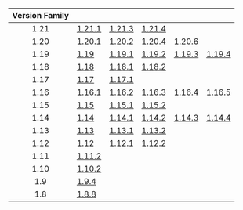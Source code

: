 | Version Family | | | | | |
|:---:|---|---|---|---|---|
| 1.21 | [1.21.1](https://github.com/BaldGang/spigot-build/releases/download/20250116/spigot-1.21.1.jar) | [1.21.3](https://github.com/BaldGang/spigot-build/releases/download/20250116/spigot-1.21.3.jar) | [1.21.4](https://github.com/BaldGang/spigot-build/releases/download/20250116/spigot-1.21.4.jar) | | |
| 1.20 | [1.20.1](https://github.com/BaldGang/spigot-build/releases/download/20250116/spigot-1.20.1.jar) | [1.20.2](https://github.com/BaldGang/spigot-build/releases/download/20250116/spigot-1.20.2.jar) | [1.20.4](https://github.com/BaldGang/spigot-build/releases/download/20250116/spigot-1.20.4.jar) | [1.20.6](https://github.com/BaldGang/spigot-build/releases/download/20250116/spigot-1.20.6.jar) | |
| 1.19 | [1.19](https://github.com/BaldGang/spigot-build/releases/download/20250116/spigot-1.19.jar) | [1.19.1](https://github.com/BaldGang/spigot-build/releases/download/20250116/spigot-1.19.1.jar) | [1.19.2](https://github.com/BaldGang/spigot-build/releases/download/20250116/spigot-1.19.2.jar) | [1.19.3](https://github.com/BaldGang/spigot-build/releases/download/20250116/spigot-1.19.3.jar) | [1.19.4](https://github.com/BaldGang/spigot-build/releases/download/20250116/spigot-1.19.4.jar) |
| 1.18 | [1.18](https://github.com/BaldGang/spigot-build/releases/download/20250116/spigot-1.18.jar) | [1.18.1](https://github.com/BaldGang/spigot-build/releases/download/20250116/spigot-1.18.1.jar) | [1.18.2](https://github.com/BaldGang/spigot-build/releases/download/20250116/spigot-1.18.2.jar) | | |
| 1.17 | [1.17](https://github.com/BaldGang/spigot-build/releases/download/20250116/spigot-1.17.jar) | [1.17.1](https://github.com/BaldGang/spigot-build/releases/download/20250116/spigot-1.17.1.jar) | | | |
| 1.16 | [1.16.1](https://github.com/BaldGang/spigot-build/releases/download/20250116/spigot-1.16.1.jar) | [1.16.2](https://github.com/BaldGang/spigot-build/releases/download/20250116/spigot-1.16.2.jar) | [1.16.3](https://github.com/BaldGang/spigot-build/releases/download/20250116/spigot-1.16.3.jar) | [1.16.4](https://github.com/BaldGang/spigot-build/releases/download/20250116/spigot-1.16.4.jar) | [1.16.5](https://github.com/BaldGang/spigot-build/releases/download/20250116/spigot-1.16.5.jar) |
| 1.15 | [1.15](https://github.com/BaldGang/spigot-build/releases/download/20250116/spigot-1.15.jar) | [1.15.1](https://github.com/BaldGang/spigot-build/releases/download/20250116/spigot-1.15.1.jar) | [1.15.2](https://github.com/BaldGang/spigot-build/releases/download/20250116/spigot-1.15.2.jar) | | |
| 1.14 | [1.14](https://github.com/BaldGang/spigot-build/releases/download/20250116/spigot-1.14.jar) | [1.14.1](https://github.com/BaldGang/spigot-build/releases/download/20250116/spigot-1.14.1.jar) | [1.14.2](https://github.com/BaldGang/spigot-build/releases/download/20250116/spigot-1.14.2.jar) | [1.14.3](https://github.com/BaldGang/spigot-build/releases/download/20250116/spigot-1.14.3.jar) | [1.14.4](https://github.com/BaldGang/spigot-build/releases/download/20250116/spigot-1.14.4.jar) |
| 1.13 | [1.13](https://github.com/BaldGang/spigot-build/releases/download/20250116/spigot-1.13.jar) | [1.13.1](https://github.com/BaldGang/spigot-build/releases/download/20250116/spigot-1.13.1.jar) | [1.13.2](https://github.com/BaldGang/spigot-build/releases/download/20250116/spigot-1.13.2.jar) | | |
| 1.12 | [1.12](https://github.com/BaldGang/spigot-build/releases/download/20250116/spigot-1.12.jar) | [1.12.1](https://github.com/BaldGang/spigot-build/releases/download/20250116/spigot-1.12.1.jar) | [1.12.2](https://github.com/BaldGang/spigot-build/releases/download/20250116/spigot-1.12.2.jar) | | |
| 1.11 | [1.11.2](https://github.com/BaldGang/spigot-build/releases/download/20250116/spigot-1.11.2.jar) | | | | |
| 1.10 | [1.10.2](https://github.com/BaldGang/spigot-build/releases/download/20250116/spigot-1.10.2.jar) | | | | |
| 1.9 | [1.9.4](https://github.com/BaldGang/spigot-build/releases/download/20250116/spigot-1.9.4.jar) | | | | |
| 1.8 | [1.8.8](https://github.com/BaldGang/spigot-build/releases/download/20250116/spigot-1.8.8.jar) | | | | |
